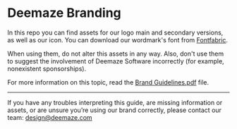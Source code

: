 # Deemaze Branding

In this repo you can find assets for our logo main and secondary versions, as well as our icon.
You can download our wordmark's font from [Fontfabric](http://www.fontfabric.com/prime-free-font/).

When using them, do not alter this assets in any way. Also, don't use them to suggest the involvement of Deemaze Software incorrectly (for example, nonexistent sponsorships).

For more information on this topic, read the [Brand Guidelines.pdf](BrandGuidelines.pdf) file.

___

If you have any troubles interpreting this guide, are missing information or assets, or are unsure you’re using our brand correctly, please contact our team: design@deemaze.com
